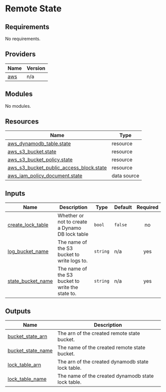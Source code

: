 # Remote State

<!-- BEGIN_TF_DOCS -->
## Requirements

No requirements.

## Providers

| Name | Version |
|------|---------|
| <a name="provider_aws"></a> [aws](#provider\_aws) | n/a |

## Modules

No modules.

## Resources

| Name | Type |
|------|------|
| [aws_dynamodb_table.state](https://registry.terraform.io/providers/hashicorp/aws/latest/docs/resources/dynamodb_table) | resource |
| [aws_s3_bucket.state](https://registry.terraform.io/providers/hashicorp/aws/latest/docs/resources/s3_bucket) | resource |
| [aws_s3_bucket_policy.state](https://registry.terraform.io/providers/hashicorp/aws/latest/docs/resources/s3_bucket_policy) | resource |
| [aws_s3_bucket_public_access_block.state](https://registry.terraform.io/providers/hashicorp/aws/latest/docs/resources/s3_bucket_public_access_block) | resource |
| [aws_iam_policy_document.state](https://registry.terraform.io/providers/hashicorp/aws/latest/docs/data-sources/iam_policy_document) | data source |

## Inputs

| Name | Description | Type | Default | Required |
|------|-------------|------|---------|:--------:|
| <a name="input_create_lock_table"></a> [create\_lock\_table](#input\_create\_lock\_table) | Whether or not to create a Dynamo DB lock table | `bool` | `false` | no |
| <a name="input_log_bucket_name"></a> [log\_bucket\_name](#input\_log\_bucket\_name) | The name of the S3 bucket to write logs to. | `string` | n/a | yes |
| <a name="input_state_bucket_name"></a> [state\_bucket\_name](#input\_state\_bucket\_name) | The name of the S3 bucket to write the state to. | `string` | n/a | yes |

## Outputs

| Name | Description |
|------|-------------|
| <a name="output_bucket_state_arn"></a> [bucket\_state\_arn](#output\_bucket\_state\_arn) | The arn of the created remote state bucket. |
| <a name="output_bucket_state_name"></a> [bucket\_state\_name](#output\_bucket\_state\_name) | The name of the created remote state bucket. |
| <a name="output_lock_table_arn"></a> [lock\_table\_arn](#output\_lock\_table\_arn) | The arn of the created dynamodb state lock table. |
| <a name="output_lock_table_name"></a> [lock\_table\_name](#output\_lock\_table\_name) | The name of the created dynamodb state lock table. |
<!-- END_TF_DOCS -->

